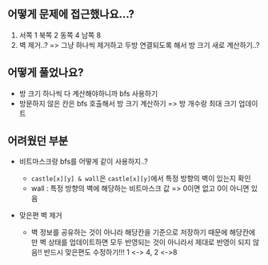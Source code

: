 ## 어떻게 문제에 접근했나요...?

1. 서쪽 1 북쪽 2 동쪽 4 남쪽 8
2. 벽 제거..? => 그냥 하나씩 제거하고 두방 연결되도록 해서 방 크기 새로 계산하기..?

## 어떻게 풀었나요?

- 방 크기 하나씩 다 계산해야하니까 bfs 사용하기
- 방문하지 않은 칸은 bfs 호출해서 방 크기 계산하기 => 방 개수랑 최대 크기 업데이트

## 어려웠던 부분

- 비트마스크랑 bfs를 어떻게 같이 사용하지..?

  - `castle[x][y] & wall`은 `castle[x][y]`에서 특정 방향의 벽이 있는지 확인
  - wall : 특정 방향의 벽에 해당하는 비트마스크 값 => 0이면 없고 0이 아니면 있음

- 맞은편 벽 제거

  - 벽 정보를 공유하는 것이 아니라 해당칸을 기준으로 저장하기 때문에 해당칸에만 벽 상태를 업데이트하면 모두 반영되는 것이 아니라서 제대로 반영이 되지 않음!! 반드시 맞은편도 수정하기!!! 1 <-> 4, 2 <->8
